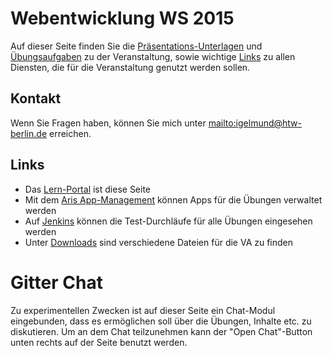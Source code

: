 # Webentwicklung WS 2015
Auf dieser Seite finden Sie die [Präsentations-Unterlagen](site/slides.html) und [Übungsaufgaben](site/exercises.html)
zu der Veranstaltung, sowie wichtige [Links](#links) zu allen Diensten, die für die Veranstaltung genutzt werden sollen.

## Kontakt
Wenn Sie Fragen haben, können Sie mich unter <mailto:igelmund@htw-berlin.de> erreichen.

## Links
* Das [Lern-Portal](http://slides.htw-webtech.com) ist diese Seite
* Mit dem [Aris App-Management](http://admin.htw-webtech.com) können Apps für die Übungen verwaltet werden
* Auf [Jenkins](http://jenkins.htw-webtech.com) können die Test-Durchläufe für alle Übungen eingesehen werden
* Unter [Downloads](http://files.htw-webtech.com) sind verschiedene Dateien für die VA zu finden

# Gitter Chat
Zu experimentellen Zwecken ist auf dieser Seite ein Chat-Modul eingebunden, dass es ermöglichen soll über
die Übungen, Inhalte etc. zu diskutieren. Um an dem Chat teilzunehmen kann der "Open Chat"-Button unten
rechts auf der Seite benutzt werden.

